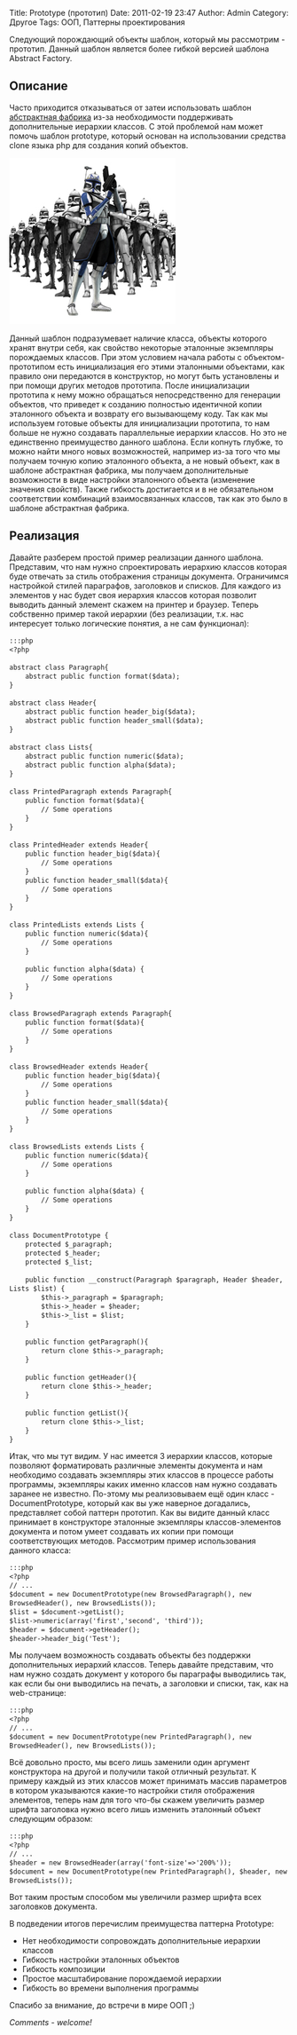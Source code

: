 Title: Prototype (прототип)
Date: 2011-02-19 23:47
Author: Admin
Category: Другое
Tags: ООП, Паттерны проектирования

Следующий порождающий объекты шаблон, который мы рассмотрим - прототип.
Данный шаблон является более гибкой версией шаблона Abstract Factory.

Описание
--------

Часто приходится отказываться от затеи использовать шаблон [абстрактная
фабрика][] из-за необходимости поддерживать дополнительные иерархии
классов. С этой проблемой нам может помочь шаблон prototype, который
основан на использовании средства clone языка php для создания копий
объектов.

![prototype pattern][]

Данный шаблон подразумевает наличие класса,
объекты которого хранят внутри себя, как свойство некоторые эталонные
экземпляры порождаемых классов. При этом условием начала работы с
объектом-прототипом есть инициализация его этими эталонными объектами,
как правило они передаются в конструктор, но могут быть установлены и
при помощи других методов прототипа. После инициализации прототипа к
нему можно обращаться непосредственно для генерации объектов, что
приведет к созданию полностью идентичной копии эталонного объекта и
возврату его вызывающему коду. Так как мы используем готовые объекты для
инициализации прототипа, то нам больше не нужно создавать параллельные
иерархии классов. Но это не единственно преимущество данного шаблона.
Если копнуть глубже, то можно найти много новых возможностей, например
из-за того что мы получаем точную копию эталонного объекта, а не новый
объект, как в шаблоне абстрактная фабрика, мы получаем дополнительные
возможности в виде настройки эталонного объекта (изменение значения
свойств). Также гибкость достигается и в не обязательном соответствии
комбинаций взаимосвязанных классов, так как это было в шаблоне
абстрактная фабрика.

Реализация
----------

Давайте разберем простой пример реализации данного шаблона. Представим,
что нам нужно спроектировать иерархию классов которая буде отвечать за
стиль отображения страницы документа. Ограничимся настройкой стилей
параграфов, заголовков и списков. Для каждого из элементов у нас будет
своя иерархия классов которая позволит выводить данный элемент скажем на
принтер и браузер. Теперь собственно пример такой иерархии (без
реализации, т.к. нас интересует только логические понятия, а не сам
функционал):

	:::php
	<?php
	 
	abstract class Paragraph{
	    abstract public function format($data);
	}
	 
	abstract class Header{
	    abstract public function header_big($data);
	    abstract public function header_small($data);
	}
	 
	abstract class Lists{
	    abstract public function numeric($data);
	    abstract public function alpha($data);
	}
	 
	class PrintedParagraph extends Paragraph{
	    public function format($data){
	        // Some operations
	    }
	}
	 
	class PrintedHeader extends Header{
	    public function header_big($data){
	        // Some operations
	    }
	    public function header_small($data){
	        // Some operations
	    }
	}
	 
	class PrintedLists extends Lists {
	    public function numeric($data){
	        // Some operations
	    }
	 
	    public function alpha($data) {
	        // Some operations
	    }
	}
	 
	class BrowsedParagraph extends Paragraph{
	    public function format($data){
	        // Some operations
	    }
	}
	 
	class BrowsedHeader extends Header{
	    public function header_big($data){
	        // Some operations
	    }
	    public function header_small($data){
	        // Some operations
	    }
	}
	 
	class BrowsedLists extends Lists {
	    public function numeric($data){
	        // Some operations
	    }
	 
	    public function alpha($data) {
	        // Some operations
	    }
	}
	 
	class DocumentPrototype {
	    protected $_paragraph;
	    protected $_header;
	    protected $_list;
	 
	    public function __construct(Paragraph $paragraph, Header $header, Lists $list) {
	        $this->_paragraph = $paragraph;
	        $this->_header = $header;
	        $this->_list = $list;
	    }
	 
	    public function getParagraph(){
	        return clone $this->_paragraph;
	    }
	 
	    public function getHeader(){
	        return clone $this->_header;
	    }
	 
	    public function getList(){
	        return clone $this->_list;
	    }
	}

Итак, что мы тут видим. У нас имеется 3 иерархии классов, которые
позволяют форматировать различные элементы документа и нам необходимо
создавать экземпляры этих классов в процессе работы программы,
экземпляры каких именно классов нам нужно создавать заранее не известно.
По-этому мы реализовываем ещё один класс - DocumentPrototype, который
как вы уже наверное догадались, представляет собой паттерн прототип. Как
вы видите данный класс принимает в конструкторе эталонные экземпляры
классов-элементов документа и потом умеет создавать их копии при помощи
соответствующих методов. Рассмотрим пример использования данного класса:

	:::php
	<?php
	// ...
	$document = new DocumentPrototype(new BrowsedParagraph(), new BrowsedHeader(), new BrowsedLists());
	$list = $document->getList();
	$list->numeric(array('first','second', 'third'));
	$header = $document->getHeader();
	$header->header_big('Test');

Мы получаем возможность создавать объекты без поддержки дополнительных
иерархий классов. Теперь давайте представим, что нам нужно создать
документ у которого бы параграфы выводились так, как если бы они
выводились на печать, а заголовки и списки, так, как на web-странице:

	:::php
	<?php
	// ...
	$document = new DocumentPrototype(new PrintedParagraph(), new BrowsedHeader(), new BrowsedLists());

Всё довольно просто, мы всего лишь заменили один аргумент конструктора
на другой и получили такой отличный результат. К примеру каждый из этих
классов может принимать массив параметров в котором указываются какие-то
настройки стиля отображения элементов, теперь нам для того что-бы скажем
увеличить размер шрифта заголовка нужно всего лишь изменить эталонный
объект следующим образом:

	:::php
	<?php
	// ...
	$header = new BrowsedHeader(array('font-size'=>'200%'));
	$document = new DocumentPrototype(new PrintedParagraph(), $header, new BrowsedLists());

Вот таким простым способом мы увеличили размер шрифта всех заголовков
документа.

В подведении итогов перечислим преимущества паттерна Prototype:

-   Нет необходимости сопровождать дополнительные иерархии классов
-   Гибкость настройки эталонных объектов
-   Гибкость композиции
-   Простое масштабирование порождаемой иерархии
-   Гибкость во времени выполнения программы

Спасибо за внимание, до встречи в мире ООП ;)

*Comments - welcome!*

  [абстрактная фабрика]: /PHP/abstract-factory-abstraktnaia-fabrika/
  [prototype pattern]: /media/2011/02/clone-wars-9.jpg
    "prototype pattern"
